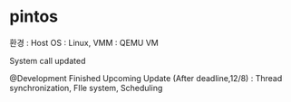 # pintos


환경 : Host OS : Linux, VMM : QEMU VM

System call updated

@Development Finished
Upcoming Update (After deadline,12/8) : Thread synchronization, FIle system, Scheduling
